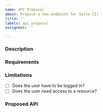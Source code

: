 ```yaml
---
name: API Proposal
about: Propose a new endpoint for Salte CI!
title: ''
labels: api proposal
assignees: ''

---
```


### Description

<!-- What should the API do? -->

### Requirements

<!-- What functionality needs to be supported in order for this to be complete? -->

### Limitations

- [ ] Does the user have to be logged in?
- [ ] Does the user need access to a resource?

### Proposed API

<!--
Provide an example request in the following format for the proposed API.

```http
POST /account/link

{
  "provider": "github",
  "code": "my-code"
}
```
-->
